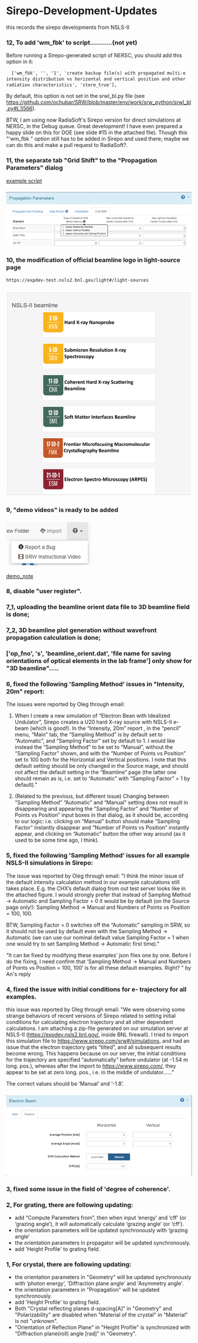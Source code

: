 
# Sirepo-Development-Updates
this records the sirepo developments from NSLS-II

### 12, To add 'wm_fbk' to script...........(not yet)

Before running a Sirepo-generated script of NERSC, you should add this option in it:

      ['wm_fbk', '', '1', 'create backup file(s) with propagated multi-e intensity distribution vs horizontal and vertical position and other radiation characteristics', 'store_true'],

By default, this option is not set in the srwl_bl.py file (see https://github.com/ochubar/SRW/blob/master/env/work/srw_python/srwl_bl.py#L3566). 

BTW, I am using now RadiaSoft's Sirepo version for direct simulations at NERSC, in the Debug queue. Great development! I have even prepared a happy slide on this for DOE (see slide #15 in the attached file).
Though this "'wm_fbk " option still has to be added in Sirepo and used there; maybe we can do this and make a pull request to RadiaSoft?.

### 11, the separate tab "Grid Shift" to the "Propagation Parameters" dialog
[example script](https://github.com/ahebnl/Sirepo-Development-Updates/blob/master/sxn_v02_250ev_realzp-debug-intensity-watchpoint-56753227m_oc.py)
### ![grid shift](https://github.com/ahebnl/Sirepo-Development-Updates/blob/master/propagator_gridshift.PNG)


### 10, the modification of official beamline logo in light-source page
```
https://expdev-test.nsls2.bnl.gov/light#/light-sources
```
### ![light-sources](https://github.com/ahebnl/Sirepo-Development-Updates/blob/master/light-sources.PNG)

### 9, "demo videos" is ready to be added
### ![demo_video](https://github.com/ahebnl/Sirepo-Development-Updates/blob/master/demo_video.PNG)
[demo_note](https://github.com/ahebnl/Sirepo-Development-Updates/blob/master/video-audio-template.txt)

### 8, disable "user register".
### 7_1, uploading the beamline orient data file to 3D beamline field is done;
### 7_2, 3D beamline plot generation without wavefront propagation calculation is done; 
### ['op_fno', 's', 'beamline_orient.dat', 'file name for saving orientations of optical elements in the lab frame'] only show for "3D beamline".....

### 6, fixed the following 'Sampling Method' issues in "Intensity, 20m" report:
The issues were reported by Oleg through email: 
1) When I create a new simulation of “Electron Bean with Idealized Undulator”, Sirepo creates a U20 hard X-ray source with NSLS-II e-beam (which is good!). In the “Intensity, 20m” report , in the “pencil” menu, “Main” tab, the “Sampling Method” is by default set to “Automatic”, and “Sampling Factor” set by default to 1. I would like instead the “Sampling Method” to be set to “Manual”, without the “Sampling Factor” shown, and with the “Number of Points vs Position” set to 100 both for the Horizontal and Vertical positions. I note that this default setting should be only changed in the Source mage, and should not affect the default setting in the “Beamline” page (the latter one should remain as is, i.e. set to “Automatic” with “Sampling Factor” = 1 by default)."

2) (Related to the previous, but different issue) Changing between “Sampling Method” “Automatic” and “Manual” setting does not result in disappearing and appearing the “Sampling Factor” and “Number of Points vs Position” input boxes in that dialog, as it should be, according to our logic: i.e. clicking on “Manual” button should make “Sampling Factor” instantly disappear and “Number of Points vs Position” instantly appear, and clicking on “Automatic” button the other way around (as it used to be some time ago, I think).

### 5, fixed the following 'Sampling Method' issues for all example NSLS-II simulations in Sirepo:
The issue was reported by Oleg through email: 
"I think the minor issue of the default intensity calculation method in our example calculations still takes place.
E.g. the CHX’s default dialog from out test server looks like in the attached figure.
I would strongly prefer that instead of Sampling Method -> Automatic and Sampling Factor = 0 it would be by default (on the Source page only!): Sampling Method -> Manual and Numbers of Points vs Position = 100, 100.

BTW, Sampling Factor = 0 switches off the “Automatic” sampling in SRW, so it should not be used by default even with the Sampling Method -> Automatic (we can use our nominal default value Sampling Factor = 1 when one would try to set Sampling Method -> Automatic first time)."

"It can be fixed by modifying these examples’ json files one by one. 
Before I do the fixing, I need confirm that ‘Sampling Method -> Manual and Numbers of Points vs Position = 100, 100’ is for all these default examples. Right?
" by An's reply

### 4, fixed the issue with initial conditions for e- trajectory for all examples.
this issue was reported by Oleg through email:
"We were observing some strange behaviors of recent versions of Sirepo related to setting initial conditions for calculating electron trajectory and all other dependent calculations. 
I am attaching a zip-file generated on our simulation server at NSLS-II (https://expdev.nsls2.bnl.gov/, inside BNL firewall). I tried to import this simulation file to https://www.sirepo.com/srw#/simulations, and had an issue that the electron trajectory gets “tilted”, and all subsequent results become wrong. This happens because on our server, the initial conditions for the trajectory are specified “automatically” before undulator (at -1.54 m long. pos.), whereas after the import to https://www.sirepo.com/, they appear to be set at zero long. pos., i.e. in the middle of undulator......"

The correct values should be ‘Manual’ and ‘-1.8’.
### ![ebeam_initial](https://github.com/ahebnl/Sirepo-Development-Updates/blob/master/ebeam_initial.PNG)

### 3, fixed some issue in the field of 'degree of coherence'.

### 2, For grating, there are following updating:
* add “Compute Parameters from”, then when input ‘energy’ and ‘cff’ (or ‘grazing angle’), it will automatically calculate ‘grazing angle’ (or ‘cff’).
* the orientation parameters will be updated synchronously with ‘grazing angle’
* the orientation parameters in propagator will be updated synchronously.
* add 'Height Profile' to grating field.

### 1, For crystal, there are following updating:
* the orientation parameters in "Geometry" will be updated synchronously with ‘photon energy’, 'Diffraction plane angle' and 'Asymmetry angle'.
* the orientation parameters in "Propagation" will be updated synchronously.
* add 'Height Profile' to grating field.
* Both "Crystal reflecting planes d-spacing[A]" in "Geometry" and "Polarizability" are disabled when "Material of the crystal" in "Material" is not "unknown".
* "Orientation of Reflection Plane" in "Height Profile" is synchronized with "Diffraction plane(roll) angle [rad]" in "Geometry".

